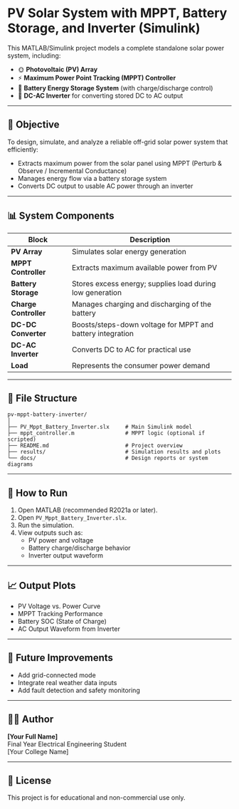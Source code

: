 
# PV Solar System with MPPT, Battery Storage, and Inverter (Simulink)

This MATLAB/Simulink project models a complete standalone solar power system, including:

- 🌞 **Photovoltaic (PV) Array**
- ⚡ **Maximum Power Point Tracking (MPPT) Controller**
- 🔋 **Battery Energy Storage System** (with charge/discharge control)
- 🔄 **DC-AC Inverter** for converting stored DC to AC output

---

## 🔧 Objective

To design, simulate, and analyze a reliable off-grid solar power system that efficiently:
- Extracts maximum power from the solar panel using MPPT (Perturb & Observe / Incremental Conductance)
- Manages energy flow via a battery storage system
- Converts DC output to usable AC power through an inverter

---

## 📊 System Components

| Block                     | Description |
|--------------------------|-------------|
| **PV Array**             | Simulates solar energy generation |
| **MPPT Controller**      | Extracts maximum available power from PV |
| **Battery Storage**      | Stores excess energy; supplies load during low generation |
| **Charge Controller**    | Manages charging and discharging of the battery |
| **DC-DC Converter**      | Boosts/steps-down voltage for MPPT and battery integration |
| **DC-AC Inverter**       | Converts DC to AC for practical use |
| **Load**                 | Represents the consumer power demand |

---

## 📁 File Structure

```
pv-mppt-battery-inverter/
│
├── PV_Mppt_Battery_Inverter.slx     # Main Simulink model
├── mppt_controller.m                # MPPT logic (optional if scripted)
├── README.md                        # Project overview
├── results/                         # Simulation results and plots
└── docs/                            # Design reports or system diagrams
```

---

## 🚀 How to Run

1. Open MATLAB (recommended R2021a or later).
2. Open `PV_Mppt_Battery_Inverter.slx`.
3. Run the simulation.
4. View outputs such as:
   - PV power and voltage
   - Battery charge/discharge behavior
   - Inverter output waveform

---

## 📈 Output Plots

- PV Voltage vs. Power Curve
- MPPT Tracking Performance
- Battery SOC (State of Charge)
- AC Output Waveform from Inverter

---

## 🔬 Future Improvements

- Add grid-connected mode
- Integrate real weather data inputs
- Add fault detection and safety monitoring

---

## 🧑‍🎓 Author

**[Your Full Name]**  
Final Year Electrical Engineering Student  
[Your College Name]

---

## 📜 License

This project is for educational and non-commercial use only.
